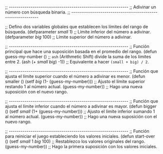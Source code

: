 ;; -------------------------------------------------------------
;; Adivinar un número con búsqueda binaria.
;; -------------------------------------------------------------

;; Defino dos variables globales que establecen los límites del rango de búsqueda.
(defparameter *small* 1)   ;; Límite inferior del número a adivinar.
(defparameter *big* 100)   ;; Límite superior del número a adivinar.

;; -------------------------------------------------------------
;; Función principal que hace una suposición basada en el promedio del rango.
(defun guess-my-number ()
  ;; `ash` (Arithmetic Shift) divide la suma de los límites entre 2.
  (ash (+ *small* *big*) -1))  ;; Equivalente a hacer `(small + big) / 2`.

;; -------------------------------------------------------------
;; Función que ajusta el límite superior cuando el número a adivinar es menor.
(defun smaller ()
  (setf *big* (1- (guess-my-number)))  ;; Ajusto el límite superior restando 1 al número actual.
  (guess-my-number))  ;; Hago una nueva suposición con el nuevo rango.

;; -------------------------------------------------------------
;; Función que ajusta el límite inferior cuando el número a adivinar es mayor.
(defun bigger ()
  (setf *small* (1+ (guess-my-number)))  ;; Ajusto el límite inferior sumando 1 al número actual.
  (guess-my-number))  ;; Hago una nueva suposición con el nuevo rango.

;; -------------------------------------------------------------
;; Función para reiniciar el juego estableciendo los valores iniciales.
(defun start-over ()
  (setf *small* 1
        *big* 100)  ;; Restablezco los valores originales del rango.
  (guess-my-number))  ;; Hago la primera suposición con los valores iniciales.

